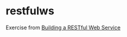 # restfulws

Exercise from <a href="https://spring.io/guides/gs/rest-service/">Building a RESTful Web Service</a>
